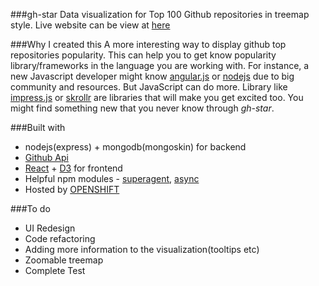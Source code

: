 ###gh-star
Data visualization for Top 100 Github repositories in treemap style.
Live website can be view at [here](http://ghtop-ghstar.rhcloud.com)

###Why I created this
A more interesting way to display github top repositories popularity. 
This can help you to get know popularity library/frameworks in the language you are working with.
For instance, a new Javascript developer might know [angular.js](https://angularjs.org/) or [nodejs](http://nodejs.org/) due to big community and resources.
But JavaScript can do more. Library like [impress.js](http://bartaz.github.io/impress.js/#/bored) or [skrollr](http://prinzhorn.github.io/skrollr/) are libraries that will make you get excited too. 
You might find something new that you never know through *gh-star*.

###Built with
 * nodejs(express) + mongodb(mongoskin) for backend
 * [Github Api](https://developer.github.com/v3://developer.github.com/v3/)
 * [React](http://facebook.github.io/react/) + [D3](http://d3js.org/) for frontend
 * Helpful npm modules - [superagent](https://github.com/visionmedia/superagent), [async](https://github.com/caolan/async) 
 * Hosted by [OPENSHIFT](http://www.openshift.org/)

###To do
 * UI Redesign
 * Code refactoring
 * Adding more information to the visualization(tooltips etc)
 * Zoomable treemap
 * Complete Test

